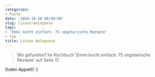 ```yaml
---
categories:
- Pasta
date: '2024-10-18 00:00:00'
slug: linsen-bolognese
tags:
- 'Emmi kocht einfach: 75 vegetarische Rezepte'
- Top
title: Linsen Bolognese
---
```



> Wo gefunden?  Im Kochbuch 'Emmi kocht einfach: 75 vegetarische Rezepte' auf Seite 17.

Guten Appetit! :)